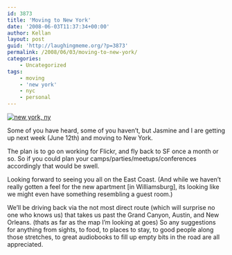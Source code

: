 ```yaml
---
id: 3873
title: 'Moving to New York'
date: '2008-06-03T11:37:34+00:00'
author: Kellan
layout: post
guid: 'http://laughingmeme.org/?p=3873'
permalink: /2008/06/03/moving-to-new-york/
categories:
    - Uncategorized
tags:
    - moving
    - 'new york'
    - nyc
    - personal
---
```


[![new york, ny](http://farm2.static.flickr.com/1318/1352006895_b28403d8ff.jpg)](http://www.flickr.com/photos/curlyjazz/1352006895/ "new york, ny by curlyjazz, on Flickr")

Some of you have heard, some of you haven’t, but Jasmine and I are getting up next week (June 12th) and moving to New York.

The plan is to go on working for Flickr, and fly back to SF once a month or so. So if you could plan your camps/parties/meetups/conferences accordingly that would be swell.

Looking forward to seeing you all on the East Coast. (And while we haven’t really gotten a feel for the new apartment \[in Williamsburg\], its looking like we might even have something resembling a guest room.)

We’ll be driving back via the not most direct route (which will surprise no one who knows us) that takes us past the Grand Canyon, Austin, and New Orleans. (thats as far as the map I’m looking at goes) So any suggestions for anything from sights, to food, to places to stay, to good people along those stretches, to great audiobooks to fill up empty bits in the road are all appreciated.